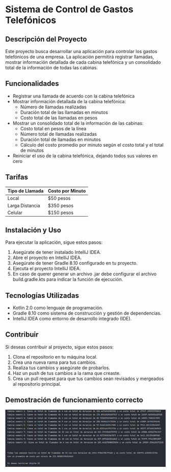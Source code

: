 # Sistema de Control de Gastos Telefónicos

## Descripción del Proyecto

Este proyecto busca desarrollar una aplicación para controlar los gastos telefónicos de una empresa. La aplicación permitirá registrar llamadas, mostrar información detallada de cada cabina telefónica y un consolidado total de la información de todas las cabinas.

## Funcionalidades

* Registrar una llamada de acuerdo con la cabina telefónica
* Mostrar información detallada de la cabina telefónica:
    + Número de llamadas realizadas
    + Duración total de las llamadas en minutos
    + Costo total de las llamadas en pesos
* Mostrar un consolidado total de la información de las cabinas:
    + Costo total en pesos de la línea
    + Número total de llamadas realizadas
    + Duración total de llamadas en minutos
    + Cálculo del costo promedio por minuto según el costo total y el total de minutos
* Reiniciar el uso de la cabina telefónica, dejando todos sus valores en cero

## Tarifas

| Tipo de Llamada | Costo por Minuto |
| --- | --- |
| Local | $50 pesos |
| Larga Distancia | $350 pesos |
| Celular | $150 pesos |

## Instalación y Uso

Para ejecutar la aplicación, sigue estos pasos:

1. Asegúrate de tener instalado IntelliJ IDEA.
2. Abre el proyecto en IntelliJ IDEA.
3. Asegúrate de tener Gradle 8.10 configurado en tu proyecto.
4. Ejecuta el proyecto IntelliJ IDEA.
5. En caso de querer generar un archivo .jar debe configurar el archivo build.gradle.kts para indicar la función de ejecución. 

## Tecnologías Utilizadas

* Kotlin 2.0 como lenguaje de programación.
* Gradle 8.10 como sistema de construcción y gestión de dependencias.
* IntelliJ IDEA como entorno de desarrollo integrado (IDE).

## Contribuir

Si deseas contribuir al proyecto, sigue estos pasos:

1. Clona el repositorio en tu máquina local.
2. Crea una nueva rama para tus cambios.
3. Realiza tus cambios y asegúrate de probarlos.
4. Haz un push de tus cambios a la rama que creaste.
5. Crea un pull request para que tus cambios sean revisados y mergeados al repositorio principal.


## Demostración de funcionamiento correcto

![img.png](images/img.png)